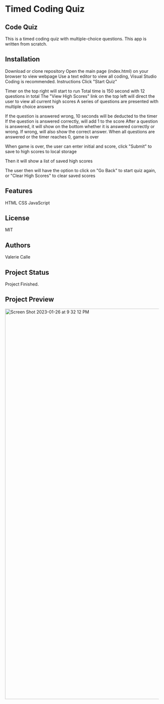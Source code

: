 # Timed Coding Quiz
## Code Quiz
This is a timed coding quiz with multiple-choice questions. This app is written from scratch.

## Installation
Download or clone repository
Open the main page (index.html) on your browser to view webpage
Use a text editor to view all coding, Visual Studio Coding is recommended.
Instructions
Click "Start Quiz"

Timer on the top right will start to run
Total time is 150 second with 12 questions in total
The "View High Scores" link on the top left will direct the user to view all current high scores
A series of questions are presented with multiple choice answers

If the question is answered wrong, 10 seconds will be deducted to the timer
If the question is answered correctly, will add 1 to the score
After a question is answered, it will show on the bottom whether it is answered correctly or wrong. If wrong, will also show the correct answer.
When all questions are answered or the timer reaches 0, game is over

When game is over, the user can enter initial and score, click "Submit" to save to high scores to local storage

Then it will show a list of saved high scores

The user then will have the option to click on "Go Back" to start quiz again, or "Clear High Scores" to clear saved scores

## Features
HTML
CSS
JavaScript

## License
MIT
## Authors
Valerie Calle
## Project Status
Project Finished.
## Project Preview
<img width="1278" alt="Screen Shot 2023-01-26 at 9 32 12 PM" src="https://user-images.githubusercontent.com/101648427/214997856-53decd19-cb93-4542-b3fb-106e5f2d5c77.png">
